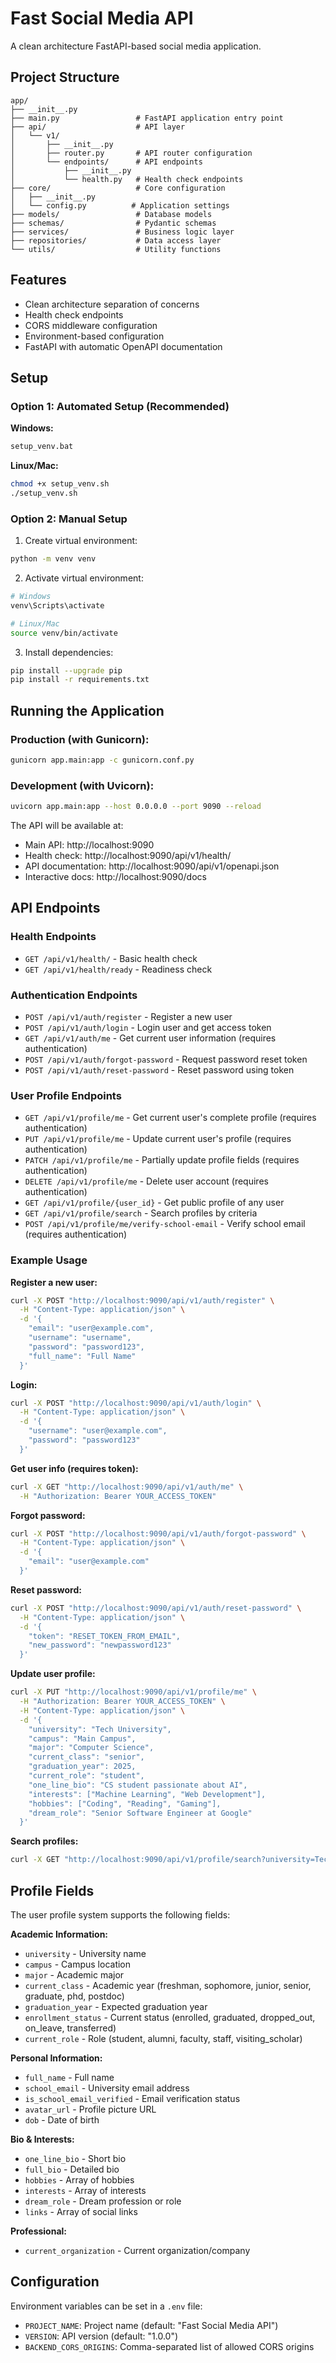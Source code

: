 # Fast Social Media API

A clean architecture FastAPI-based social media application.

## Project Structure

```
app/
├── __init__.py
├── main.py                 # FastAPI application entry point
├── api/                    # API layer
│   └── v1/
│       ├── __init__.py
│       ├── router.py       # API router configuration
│       └── endpoints/      # API endpoints
│           ├── __init__.py
│           └── health.py   # Health check endpoints
├── core/                   # Core configuration
│   ├── __init__.py
│   └── config.py          # Application settings
├── models/                 # Database models
├── schemas/                # Pydantic schemas
├── services/               # Business logic layer
├── repositories/           # Data access layer
└── utils/                  # Utility functions
```

## Features

- Clean architecture separation of concerns
- Health check endpoints
- CORS middleware configuration
- Environment-based configuration
- FastAPI with automatic OpenAPI documentation

## Setup

### Option 1: Automated Setup (Recommended)

**Windows:**
```bash
setup_venv.bat
```

**Linux/Mac:**
```bash
chmod +x setup_venv.sh
./setup_venv.sh
```

### Option 2: Manual Setup

1. Create virtual environment:
```bash
python -m venv venv
```

2. Activate virtual environment:
```bash
# Windows
venv\Scripts\activate

# Linux/Mac
source venv/bin/activate
```

3. Install dependencies:
```bash
pip install --upgrade pip
pip install -r requirements.txt
```

## Running the Application

### Production (with Gunicorn):
```bash
gunicorn app.main:app -c gunicorn.conf.py
```

### Development (with Uvicorn):
```bash
uvicorn app.main:app --host 0.0.0.0 --port 9090 --reload
```

The API will be available at:
- Main API: http://localhost:9090
- Health check: http://localhost:9090/api/v1/health/
- API documentation: http://localhost:9090/api/v1/openapi.json
- Interactive docs: http://localhost:9090/docs

## API Endpoints

### Health Endpoints
- `GET /api/v1/health/` - Basic health check
- `GET /api/v1/health/ready` - Readiness check

### Authentication Endpoints
- `POST /api/v1/auth/register` - Register a new user
- `POST /api/v1/auth/login` - Login user and get access token
- `GET /api/v1/auth/me` - Get current user information (requires authentication)
- `POST /api/v1/auth/forgot-password` - Request password reset token
- `POST /api/v1/auth/reset-password` - Reset password using token

### User Profile Endpoints
- `GET /api/v1/profile/me` - Get current user's complete profile (requires authentication)
- `PUT /api/v1/profile/me` - Update current user's profile (requires authentication)
- `PATCH /api/v1/profile/me` - Partially update profile fields (requires authentication)
- `DELETE /api/v1/profile/me` - Delete user account (requires authentication)
- `GET /api/v1/profile/{user_id}` - Get public profile of any user
- `GET /api/v1/profile/search` - Search profiles by criteria
- `POST /api/v1/profile/me/verify-school-email` - Verify school email (requires authentication)

### Example Usage

**Register a new user:**
```bash
curl -X POST "http://localhost:9090/api/v1/auth/register" \
  -H "Content-Type: application/json" \
  -d '{
    "email": "user@example.com",
    "username": "username",
    "password": "password123",
    "full_name": "Full Name"
  }'
```

**Login:**
```bash
curl -X POST "http://localhost:9090/api/v1/auth/login" \
  -H "Content-Type: application/json" \
  -d '{
    "username": "user@example.com",
    "password": "password123"
  }'
```

**Get user info (requires token):**
```bash
curl -X GET "http://localhost:9090/api/v1/auth/me" \
  -H "Authorization: Bearer YOUR_ACCESS_TOKEN"
```

**Forgot password:**
```bash
curl -X POST "http://localhost:9090/api/v1/auth/forgot-password" \
  -H "Content-Type: application/json" \
  -d '{
    "email": "user@example.com"
  }'
```

**Reset password:**
```bash
curl -X POST "http://localhost:9090/api/v1/auth/reset-password" \
  -H "Content-Type: application/json" \
  -d '{
    "token": "RESET_TOKEN_FROM_EMAIL",
    "new_password": "newpassword123"
  }'
```

**Update user profile:**
```bash
curl -X PUT "http://localhost:9090/api/v1/profile/me" \
  -H "Authorization: Bearer YOUR_ACCESS_TOKEN" \
  -H "Content-Type: application/json" \
  -d '{
    "university": "Tech University",
    "campus": "Main Campus",
    "major": "Computer Science",
    "current_class": "senior",
    "graduation_year": 2025,
    "current_role": "student",
    "one_line_bio": "CS student passionate about AI",
    "interests": ["Machine Learning", "Web Development"],
    "hobbies": ["Coding", "Reading", "Gaming"],
    "dream_role": "Senior Software Engineer at Google"
  }'
```

**Search profiles:**
```bash
curl -X GET "http://localhost:9090/api/v1/profile/search?university=Tech%20University&major=Computer%20Science&limit=10"
```

## Profile Fields

The user profile system supports the following fields:

**Academic Information:**
- `university` - University name
- `campus` - Campus location
- `major` - Academic major
- `current_class` - Academic year (freshman, sophomore, junior, senior, graduate, phd, postdoc)
- `graduation_year` - Expected graduation year
- `enrollment_status` - Current status (enrolled, graduated, dropped_out, on_leave, transferred)
- `current_role` - Role (student, alumni, faculty, staff, visiting_scholar)

**Personal Information:**
- `full_name` - Full name
- `school_email` - University email address
- `is_school_email_verified` - Email verification status
- `avatar_url` - Profile picture URL
- `dob` - Date of birth

**Bio & Interests:**
- `one_line_bio` - Short bio
- `full_bio` - Detailed bio
- `hobbies` - Array of hobbies
- `interests` - Array of interests
- `dream_role` - Dream profession or role
- `links` - Array of social links

**Professional:**
- `current_organization` - Current organization/company

## Configuration

Environment variables can be set in a `.env` file:
- `PROJECT_NAME`: Project name (default: "Fast Social Media API")
- `VERSION`: API version (default: "1.0.0")
- `BACKEND_CORS_ORIGINS`: Comma-separated list of allowed CORS origins
